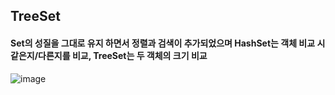 ## TreeSet
#### Set<E>의 성질을 그대로 유지 하면서 정렬과 검색이 추가되었으며 HashSet<E>는 객체 비교 시 같은지/다른지를 비교, TreeSet<E>는 두 객체의 크기 비교

![image](https://user-images.githubusercontent.com/11780795/153628115-c69cfac3-5e21-4ebc-ba90-734a82c1400d.png)

